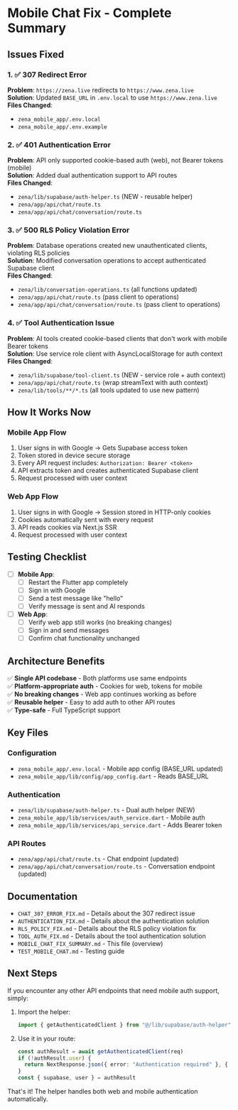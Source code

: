 # Mobile Chat Fix - Complete Summary

## Issues Fixed

### 1. ✅ 307 Redirect Error
**Problem**: `https://zena.live` redirects to `https://www.zena.live`  
**Solution**: Updated `BASE_URL` in `.env.local` to use `https://www.zena.live`  
**Files Changed**: 
- `zena_mobile_app/.env.local`
- `zena_mobile_app/.env.example`

### 2. ✅ 401 Authentication Error
**Problem**: API only supported cookie-based auth (web), not Bearer tokens (mobile)  
**Solution**: Added dual authentication support to API routes  
**Files Changed**:
- `zena/lib/supabase/auth-helper.ts` (NEW - reusable helper)
- `zena/app/api/chat/route.ts`
- `zena/app/api/chat/conversation/route.ts`

### 3. ✅ 500 RLS Policy Violation Error
**Problem**: Database operations created new unauthenticated clients, violating RLS policies  
**Solution**: Modified conversation operations to accept authenticated Supabase client  
**Files Changed**:
- `zena/lib/conversation-operations.ts` (all functions updated)
- `zena/app/api/chat/route.ts` (pass client to operations)
- `zena/app/api/chat/conversation/route.ts` (pass client to operations)

### 4. ✅ Tool Authentication Issue
**Problem**: AI tools created cookie-based clients that don't work with mobile Bearer tokens  
**Solution**: Use service role client with AsyncLocalStorage for auth context  
**Files Changed**:
- `zena/lib/supabase/tool-client.ts` (NEW - service role + auth context)
- `zena/app/api/chat/route.ts` (wrap streamText with auth context)
- `zena/lib/tools/**/*.ts` (all tools updated to use new pattern)

## How It Works Now

### Mobile App Flow
1. User signs in with Google → Gets Supabase access token
2. Token stored in device secure storage
3. Every API request includes: `Authorization: Bearer <token>`
4. API extracts token and creates authenticated Supabase client
5. Request processed with user context

### Web App Flow
1. User signs in with Google → Session stored in HTTP-only cookies
2. Cookies automatically sent with every request
3. API reads cookies via Next.js SSR
4. Request processed with user context

## Testing Checklist

- [ ] **Mobile App**:
  - [ ] Restart the Flutter app completely
  - [ ] Sign in with Google
  - [ ] Send a test message like "hello"
  - [ ] Verify message is sent and AI responds
  
- [ ] **Web App**:
  - [ ] Verify web app still works (no breaking changes)
  - [ ] Sign in and send messages
  - [ ] Confirm chat functionality unchanged

## Architecture Benefits

✅ **Single API codebase** - Both platforms use same endpoints  
✅ **Platform-appropriate auth** - Cookies for web, tokens for mobile  
✅ **No breaking changes** - Web app continues working as before  
✅ **Reusable helper** - Easy to add auth to other API routes  
✅ **Type-safe** - Full TypeScript support  

## Key Files

### Configuration
- `zena_mobile_app/.env.local` - Mobile app config (BASE_URL updated)
- `zena_mobile_app/lib/config/app_config.dart` - Reads BASE_URL

### Authentication
- `zena/lib/supabase/auth-helper.ts` - Dual auth helper (NEW)
- `zena_mobile_app/lib/services/auth_service.dart` - Mobile auth
- `zena_mobile_app/lib/services/api_service.dart` - Adds Bearer token

### API Routes
- `zena/app/api/chat/route.ts` - Chat endpoint (updated)
- `zena/app/api/chat/conversation/route.ts` - Conversation endpoint (updated)

## Documentation

- `CHAT_307_ERROR_FIX.md` - Details about the 307 redirect issue
- `AUTHENTICATION_FIX.md` - Details about the authentication solution
- `RLS_POLICY_FIX.md` - Details about the RLS policy violation fix
- `TOOL_AUTH_FIX.md` - Details about the tool authentication solution
- `MOBILE_CHAT_FIX_SUMMARY.md` - This file (overview)
- `TEST_MOBILE_CHAT.md` - Testing guide

## Next Steps

If you encounter any other API endpoints that need mobile auth support, simply:

1. Import the helper:
   ```typescript
   import { getAuthenticatedClient } from "@/lib/supabase/auth-helper"
   ```

2. Use it in your route:
   ```typescript
   const authResult = await getAuthenticatedClient(req)
   if (!authResult.user) {
     return NextResponse.json({ error: "Authentication required" }, { status: 401 })
   }
   const { supabase, user } = authResult
   ```

That's it! The helper handles both web and mobile authentication automatically.
